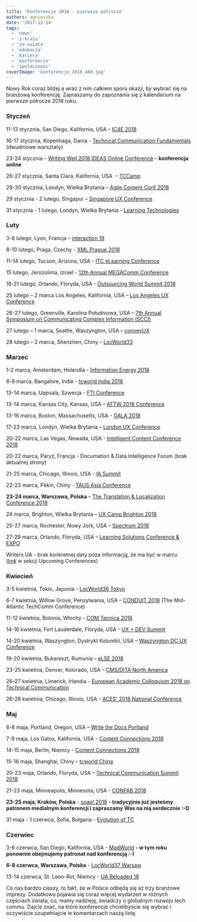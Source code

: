 ```yaml
---
title: 'Konferencje 2018 - pierwsze półrocze'
authors: agnieszka
date: '2017-12-14'
tags:
  - 'news'
  - 'z-kraju'
  - 'ze-swiata'
  - 'edukacja'
  - 'kariera'
  - 'konferencje'
  - 'spolecznosc'
coverImage: 'konferencje_2018_460.jpg'
---
```


Nowy Rok coraz bliżej a wraz z nim całkiem sporo okazji, by wybrać się na
branżową konferencję. Zapraszamy do zapoznania się z kalendarium na pierwsze
półrocze 2018 roku.

<!--truncate-->

### Styczeń

11-13 stycznia, San Diego, Kalifornia, USA – [IC4E 2018](http://www.ic4e.net/)

16-17 stycznia, Kopenhaga, Dania -
[Technical Communication Fundamentals](http://write2users.com/technical-communication-fundamentals/)
(dwudniowe warsztaty)

23-24 stycznia
– [Writing Well 2018 IDEAS Online Conference](https://ideas.infomanagementcenter.com/) – **konferencja
online**

26-27 stycznia, Santa Clara, Kalifornia, USA
 – [TCCamp](http://www.tccamp.org/ 'TCCamp')

29-30 stycznia, Londyn, Wielka Brytania
– [Agile Content Conf 2018](https://2018.agilecontentconf.com/)

29 stycznia - 2 lutego, Singapur
– [Singapore UX Conference](https://www.nngroup.com/training/singapore/)

31 stycznia - 1 lutego, Londyn, Wielka Brytania -
[Learning Technologies](http://www.learningtechnologies.co.uk/welcome)

### Luty

3-8 lutego, Lyon, Francja – [interaction 18](http://interaction18.ixda.org/)

8-10 lutego, Praga, Czechy - [XML Prague 2018](http://www.xmlprague.cz/)

11-14 lutego, Tucson, Arizona, USA -
[ITC eLearning Conference](http://www.itcnetwork.org/aws/ITCN/pt/sp/elearning_home_page)

15 lutego, Jerozolima, Izrael -
[12th Annual MEGAComm Conference](http://megacomm.org/)

18-21 lutego, Orlando, Floryda, USA -
[Outsourcing World Summit 2018](http://www.iaop.org/summit)

25 lutego – 2 marca Los Angeles, Kalifornia, USA –
[Los Angeles UX Conference](https://www.nngroup.com/training/los-angeles/)

26-27 lutego, Greenville, Karolina Południowa, USA
– [7th Annual Symposium on Communicating Complex Information (SCCI)](http://workshop.design4complexity.com/SCCI-home.php)

27 lutego – 1 marca, Seattle, Waszyngton, USA – [conveyUX](http://conveyux.com/)

28 lutego – 2 marca, Shenzhen, Chiny
– [LocWorld33](https://locworld.com/events/locworld33-shenzhen-2017/)

### Marzec

1-2 marca, Amsterdam, Holandia -
[Information Energy 2018](http://www.informationenergy.org/)

8-9 marca, Bangalore, Indie - [tcworld India 2018](http://tcworld-india.com/)

13-14 marca, Uppsala, Szwecja -
[FTI Conference](http://www.teknikinformatoren.se/fti-konferens-2018/)

13-14 marca, Kansas City, Kansas, USA
– [ATTW 2018 Conference](http://attw.org/conference)

13-16 marca, Boston, Massachusetts, USA -
[GALA 2018](https://www.gala-global.org/conference/gala-2018-boston)

17-23 marca, Londyn, Wielka Brytania
– [London UX Conference](https://www.nngroup.com/training/london/)

20-22 marca, Las Vegas, Newada, USA -
[Intelligent Content Conference 2018](http://www.intelligentcontentconference.com/)

20-22 marca, Paryż, Francja - Documation & Data Intelligence Forum (brak
aktualnej strony)

21-25 marca, Chicago, Illinois, USA - [IA Summit](http://www.iasummit.org/)

22-23 marca, Pekin, Chiny -
[TAUS Asia Conference](https://www.taus.net/events/conferences/44-taus-asia-conference)

**23-24 marca, Warszawa,
Polska** – [The Translation & Localization Conference 2018](https://sites.grenadine.co/sites/tlc/en/tlc-2018)

24 marca, Brighton, Wielka Brytania
– [UX Camp Brighton 2018](https://www.uxcampbrighton.org/)

25-27 marca, Rochester, Nowy Jork, USA
– [Spectrum 2018](http://stc-rochester.org/spectrum/)

27-29 marca, Orlando, Floryda, USA
– [Learning Solutions Conference & EXPO](https://www.elearningguild.com/lscon/content/5200/learning-solutions-2018-conference--expo--home/)

Writers UA - brak konkretnej daty poza informacją, że ma być w marcu
([link](http://www.welinske.com/writersua-conferences/) w sekcji Upcoming
Conferences)

### Kwiecień

3-5 kwietnia, Tokio, Japonia -
[LocWorld36 Tokyo](https://locworld.com/events/locworld36-tokyo-2018/)

6-7 kwietnia, Willow Grove, Pensylwania, USA
– [CONDUIT 2018](http://www.stcpmc.org/conferences/conduit-2018/) (The
Mid-Atlantic TechComm Conference)

11-12 kwietnia, Bolonia, Włochy - [COM Tecnica 2018](http://comtecnica.it/)

14-16 kwietnia, Fort Lauderdale, Floryda, USA -
[UX + DEV Summit](https://uxdsummit.com/)

14-20 kwietnia, Waszyngton, Dystrykt Kolumbii, USA
– [Waszyngton DC UX Conference](https://www.nngroup.com/training/washington-dc/)

19-20 kwietnia, Bukareszt, Rumunia – [eLSE 2018](http://elseconference.eu/)

23-25 kwietnia, Denver, Kolorado, USA
– [CMS/DITA North America](https://cm-strategies.com/ 'CM Strategies/DITA')

26-27 kwietnia, Limerick, Irlandia
- [European Academic Colloquium 2018 on Technical Communication](https://www.teccom-frame.eu/index.php?id=152)

26-28 kwietnia, Chicago, Illinois, USA -
[ACES' 2018 National Conference](https://aceseditors.org/conference/2018)

### Maj

6-8 maja, Portland, Oregon, USA
– [Write the Docs Portland](http://www.writethedocs.org/conf/portland/2018/)

7-9 maja, Los Gatos, Kalifornia, USA -
[Content Connections 2018](https://www.istc.org.uk/event/content-connections-2018/)

14-15 maja, Berlin, Niemcy -
[Content Connections 2018](https://www.istc.org.uk/event/content-connections-2018-2/)

15-16 maja, Shanghai, Chiny – [tcworld China](http://tcworld-china.cn/)

20-23 maja, Orlando, Floryda, USA
– [Technical Communication Summit 2018](https://summit.stc.org/)

21-23 maja, Minneapolis, Minnesota, USA -
[CONFAB 2018](http://confabevents.com/)

**23-25 maja, Kraków, Polska** - [soap! 2018](http://soapconf.com/) **\-
tradycyjnie już jesteśmy patronem medialnym konferencji i zapraszamy Was na nią
serdecznie :-D**

31 maja - 1 czerwca, Sofia, Bułgaria -
[Evolution of TC](http://evolution-of-tc.com/)

### Czerwiec

3-6 czerwca, San Diego, Kalifornia, USA -
[MadWorld](https://www.madcapsoftware.com/conference/madworld-2018/) **\- w tym
roku ponownie obejmujemy patronat nad konferencją :-)**

**6-8 czerwca, Warszawa, Polska** - [LocWorld37 Warsaw](https://locworld.com/)

13-14 czerwca, St. Leon-Rot, Niemcy - [UA Reloaded 18](http://ua-reloaded.de/)

Co nas bardzo cieszy, to fakt, że w Polsce odbędą się aż trzy branżowe imprezy.
Dodatkowo pojawia się coraz więcej wydarzeń w różnych częściach świata, co, mamy
nadzieję, świadczy o globalnym rozwoju tech commu. Dajcie znać, na które
konferencje chcielibyście się wybrać i oczywiście uzupełniajcie w komentarzach
naszą listę.
